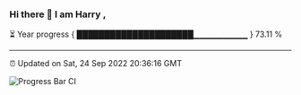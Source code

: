 ### Hi there 👋 I am Harry , 

⏳ Year progress { █████████████████████▁▁▁▁▁▁▁▁▁ } 73.11 %

---

⏰ Updated on Sat, 24 Sep 2022 20:36:16 GMT

![Progress Bar CI](https://github.com/duykhang68/duykhang68/workflows/Progress%20Bar%20CI/badge.svg)
